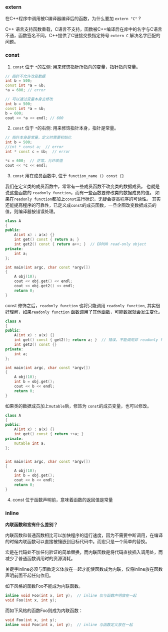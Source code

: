 

### extern

在C++程序中调用被C编译器编译后的函数，为什么要加 `extern "C"` ?

C++ 语言支持函数重载，C语言不支持，函数被C++编译后在库中的名字与C语言不通，函数签名不同，C++提供了C链接交换指定符号 `extern C` 解决名字匹配的问题。


### const

1. `const` 位于 `*`的左侧: 用来修饰指针所指向的变量，指针指向常量。

```cpp
// 指针不允许改变数据
int b = 500;
const int *a = &b;
*a = 600; // error 
```

```cpp
// 可以通过变量本身去修改
int b = 500;
const int *a = &b;
b = 600;
cout << *a << endl; // 600
```


2. `const` 位于 `*`的右侧: 用来修饰指针本身，指针是常量。

```cpp
// 指针本身是常量，定义时需要初始化
int b = 500;
//int * const a;  // error
int * const c = &b;  // error

*c = 600;  // 正常，允许改值
cout << *c << endl;
```

3. `const` 用在成员函数中, 位于 `function_name () const {}`

我们在定义类的成员函数中，常常有一些成员函数不改变类的数据成员。 也就是说这些函数的 `readonly function`，而有一些函数要修改类的数据成员的值。 如果在`readonly function`都加上`const`进行标识，无疑会提高程序的可读性。 其实还能提高程序的可靠性，已定义成`const`的成员函数，一旦企图改变数据成员的值，则编译器按错误处理。

```cpp
class A
{
public:
	A(int x) : a(x) {}
	int get() const { return a; }
	int get2() const { return a++; }  // ERROR read-only object
private:
	int a;
};

int main(int argc, char const *argv[])
{
	A obj(10);
	cout << obj.get() << endl;
	cout << obj.get2() << endl;
	return 0;
}
```

const 修饰之后，`readonly function` 也将只能调用 `readonly function`, 其实很好理解，如果`readonly function` 函数调用了其他函数，可能数据就会发生变化。

```cpp
class A
{
public:
	A(int x) : a(x) {}
	int get() const { get2(); return a; }  // 错误，不能调用非 readonly function
	int get2() const {}
private:
	int a;
};

int main(int argc, char const *argv[])
{
	A obj(10);
	int b = obj.get();
	cout << b << endl;
	return 0;
}
```

如果类的数据成员加上`mutable`后，修饰为 `const`的成员变量，也可以修改。

```cpp
class A
{
public:
	A(int x) : a(x) {}
	int get() const { return ++a; }
private:
	mutable int a;
};


int main(int argc, char const *argv[])
{
	A obj(10);
	int b = obj.get();
	cout << b << endl;
	return 0;
}
```

4. const 位于函数声明前，意味着函数的返回值是常量


### inline

**内联函数和宏有什么差别？**

内联函数和普通函数相比可以加快程序的运行速度，因为不需要中断调用，在编译的时候内联函数可以直接被镶嵌到目标代码中。而宏只是一个简单的替换。

宏是在代码处不加任何验证的简单替换，而内联函数是将代码直接插入调用处，而减少了普通函数调用时的资源消耗。

关键字inline必须与函数定义体放在一起才能使函数成为内联，仅将inline放在函数声明前面不起任何作用。

如下风格的函数Foo不能成为内联函数。

```cpp
inline void Foo(int x, int y);  // inline 仅与函数声明放在一起
void Foo(int x, int y);
```

而如下风格的函数Foo则成为内联函数：

```cpp
void Foo(int x, int y);
inline void Foo(int x, int y);  // inline 与函数定义放在一起
```






































